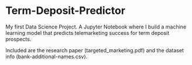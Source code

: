 # Term-Deposit-Predictor
My first Data Science Project. A Jupyter Notebook where I build a machine learning model that predicts telemarketing success for term deposit prospects.

Included are the research paper (targeted_marketing.pdf) and the dataset info (bank-additional-names.csv).
